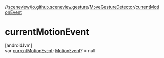 //[sceneview](../../../index.md)/[io.github.sceneview.gesture](../index.md)/[MoveGestureDetector](index.md)/[currentMotionEvent](current-motion-event.md)

# currentMotionEvent

[androidJvm]\
var [currentMotionEvent](current-motion-event.md): [MotionEvent](https://developer.android.com/reference/kotlin/android/view/MotionEvent.html)? = null

